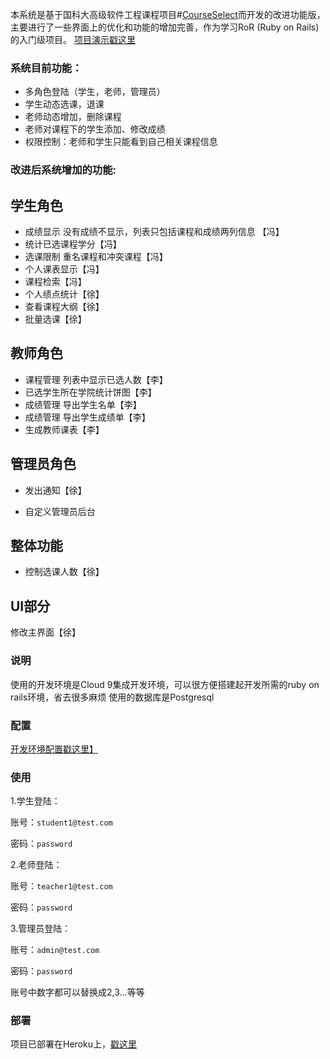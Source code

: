 本系统是基于国科大高级软件工程课程项目#[CourseSelect](https://github.com/PENGZhaoqing/CourseSelect)而开发的改进功能版，
主要进行了一些界面上的优化和功能的增加完善，作为学习RoR (Ruby on Rails) 的入门级项目。
[项目演示戳这里](https://ucascourse.herokuapp.com/)

### 系统目前功能：

* 多角色登陆（学生，老师，管理员）
* 学生动态选课，退课
* 老师动态增加，删除课程
* 老师对课程下的学生添加、修改成绩
* 权限控制：老师和学生只能看到自己相关课程信息


### 改进后系统增加的功能:

## 学生角色

* 成绩显示 没有成绩不显示，列表只包括课程和成绩两列信息 【冯】
* 统计已选课程学分【冯】
* 选课限制 重名课程和冲突课程【冯】
* 个人课表显示【冯】
* 课程检索【冯】
* 个人绩点统计【徐】
* 查看课程大纲【徐】
* 批量选课【徐】  

## 教师角色

* 课程管理 列表中显示已选人数【李】
* 已选学生所在学院统计饼图【李】
* 成绩管理 导出学生名单【李】
* 成绩管理 导出学生成绩单【李】
* 生成教师课表【李】

## 管理员角色

* 发出通知【徐】  

* 自定义管理员后台

## 整体功能

* 控制选课人数【徐】

## UI部分

修改主界面【徐】

### 说明

使用的开发环境是Cloud 9集成开发环境，可以很方便搭建起开发所需的ruby on rails环境，省去很多麻烦
使用的数据库是Postgresql

### 配置

[开发环境配置戳这里】](http://blog.csdn.net/ppp8300885/article/details/52594839)

### 使用

1.学生登陆：

账号：`student1@test.com`

密码：`password`

2.老师登陆：

账号：`teacher1@test.com`

密码：`password`


3.管理员登陆：

账号：`admin@test.com`

密码：`password`

账号中数字都可以替换成2,3...等等


### 部署

项目已部署在Heroku上，[戳这里](https://ucascourse.herokuapp.com/)